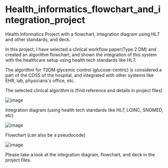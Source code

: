 # Health_informatics_flowchart_and_integration_project
Health Informatics Project with a flowchart, integration diagram using HL7 and other standards, and deck.

In this project, I have selected a clinical workflow paper(Type 2 DM) and created an algorithm flowchart, and shown the integration of this system with the healthcare setup using health tech standards like HL7.

The algorithm for T2DM glycemic control (glucose-centric) is considered a part of the CDSS of the hospital, and integrated with other systems like EHR, lab, physicians's office, etc.

The selected clinical algorithm is (find reference and details in project files)

![image](https://github.com/user-attachments/assets/888615ee-5bb9-4032-918d-151365d80159)

Integration diagram (using health tech standards like HL7, LOINC, SNOMED, etc)

![image](https://github.com/user-attachments/assets/bdd371e6-a391-40f7-a81a-0f9d835ed3fc)


Flowchart (can also be a pseudocode)

![image](https://github.com/user-attachments/assets/83aec2c4-6239-4e99-9b4d-c203bd91c610)


Please take a look at the integration diagram, flowchart, and deck in the project files.
